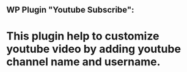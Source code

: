## WP Plugin "Youtube Subscribe":

# This plugin help to customize youtube video by adding youtube channel name and username.

